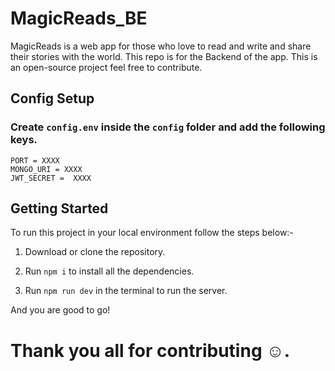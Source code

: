 # MagicReads_BE

MagicReads is a web app for those who love to read and write and share their stories with the world. This repo is for the Backend of the app.
This is an open-source project feel free to contribute.

## Config Setup

### Create `config.env` inside the `config` folder and add the following keys.

```
PORT = XXXX
MONGO_URI = XXXX
JWT_SECRET =  XXXX
```

## Getting Started

To run this project in your local environment follow the steps below:-

1. Download or clone the repository.

2. Run `npm i` to install all the dependencies.

3. Run `npm run dev` in the terminal to run the server.

And you are good to go!

# Thank you all for contributing :relaxed:.

<!-- readme: contributors -start -->
<!-- readme: contributors -end -->
